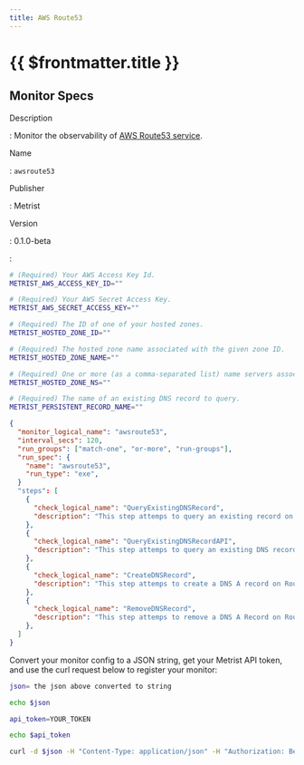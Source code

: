 ```yaml
---
title: AWS Route53
---
```


# {{ $frontmatter.title }}

## Monitor Specs

Description

: Monitor the observability of [AWS Route53 service](https://aws.amazon.com/route53/).

Name

: `awsroute53`

Publisher

: Metrist

Version

: 0.1.0-beta

: &nbsp;


<!--@include: /parts/_1.md-->


<!--@include: /parts/_2.md-->


<!--@include: /parts/_3.md-->


```sh
# (Required) Your AWS Access Key Id.
METRIST_AWS_ACCESS_KEY_ID=""

# (Required) Your AWS Secret Access Key.
METRIST_AWS_SECRET_ACCESS_KEY=""

# (Required) The ID of one of your hosted zones.
METRIST_HOSTED_ZONE_ID=""

# (Required) The hosted zone name associated with the given zone ID.
METRIST_HOSTED_ZONE_NAME=""

# (Required) One or more (as a comma-separated list) name servers associated with the given zone ID.
METRIST_HOSTED_ZONE_NS=""

# (Required) The name of an existing DNS record to query.
METRIST_PERSISTENT_RECORD_NAME=""
```

<!--@include: /parts/tips_env-vars.md -->


<!--@include: /parts/_4.md-->


```json
{
  "monitor_logical_name": "awsroute53",
  "interval_secs": 120,
  "run_groups": ["match-one", "or-more", "run-groups"],
  "run_spec": {
    "name": "awsroute53",
    "run_type": "exe",
  }
  "steps": [
    {
      "check_logical_name": "QueryExistingDNSRecord",
      "description": "This step attemps to query an existing record on Route53 via DNS Lookup.",
    },
    {
      "check_logical_name": "QueryExistingDNSRecordAPI",
      "description": "This step attemps to query an existing DNS record on Route53 via the AWS SDK for JavaScript v3.",
    },
    {
      "check_logical_name": "CreateDNSRecord",
      "description": "This step attemps to create a DNS A record on Route53 via the AWS SDK for JavaScript v3.",
    },
    {
      "check_logical_name": "RemoveDNSRecord",
      "description": "This step attemps to remove a DNS A Record on Route53 via the AWS SDK for JavaScript v3.",
    },
  ]
}
```




Convert your monitor config to a JSON string, get your Metrist API token, and use the curl request below to register your monitor:

```sh
json= the json above converted to string

echo $json

api_token=YOUR_TOKEN

echo $api_token

curl -d $json -H "Content-Type: application/json" -H "Authorization: Bearer $api_token" 'https://app.metrist.io/api/v0/monitor-config'

```

<!--@include: /parts/tips_api.md-->


<!--@include: /parts/_5.md-->


<!--@include: /parts/result.md-->